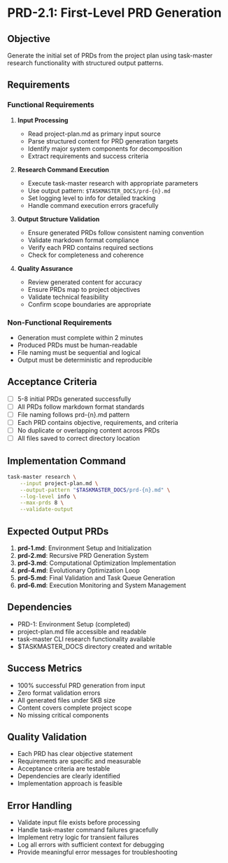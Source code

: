 # PRD-2.1: First-Level PRD Generation

## Objective
Generate the initial set of PRDs from the project plan using task-master research functionality with structured output patterns.

## Requirements

### Functional Requirements
1. **Input Processing**
   - Read project-plan.md as primary input source
   - Parse structured content for PRD generation targets
   - Identify major system components for decomposition
   - Extract requirements and success criteria

2. **Research Command Execution**
   - Execute task-master research with appropriate parameters
   - Use output pattern: `$TASKMASTER_DOCS/prd-{n}.md`
   - Set logging level to info for detailed tracking
   - Handle command execution errors gracefully

3. **Output Structure Validation**
   - Ensure generated PRDs follow consistent naming convention
   - Validate markdown format compliance
   - Verify each PRD contains required sections
   - Check for completeness and coherence

4. **Quality Assurance**
   - Review generated content for accuracy
   - Ensure PRDs map to project objectives
   - Validate technical feasibility
   - Confirm scope boundaries are appropriate

### Non-Functional Requirements
- Generation must complete within 2 minutes
- Produced PRDs must be human-readable
- File naming must be sequential and logical
- Output must be deterministic and reproducible

## Acceptance Criteria
- [ ] 5-8 initial PRDs generated successfully
- [ ] All PRDs follow markdown format standards
- [ ] File naming follows prd-{n}.md pattern
- [ ] Each PRD contains objective, requirements, and criteria
- [ ] No duplicate or overlapping content across PRDs
- [ ] All files saved to correct directory location

## Implementation Command
```bash
task-master research \
    --input project-plan.md \
    --output-pattern "$TASKMASTER_DOCS/prd-{n}.md" \
    --log-level info \
    --max-prds 8 \
    --validate-output
```

## Expected Output PRDs
1. **prd-1.md**: Environment Setup and Initialization
2. **prd-2.md**: Recursive PRD Generation System  
3. **prd-3.md**: Computational Optimization Implementation
4. **prd-4.md**: Evolutionary Optimization Loop
5. **prd-5.md**: Final Validation and Task Queue Generation
6. **prd-6.md**: Execution Monitoring and System Management

## Dependencies
- PRD-1: Environment Setup (completed)
- project-plan.md file accessible and readable
- task-master CLI research functionality available
- $TASKMASTER_DOCS directory created and writable

## Success Metrics
- 100% successful PRD generation from input
- Zero format validation errors
- All generated files under 5KB size
- Content covers complete project scope
- No missing critical components

## Quality Validation
- Each PRD has clear objective statement
- Requirements are specific and measurable
- Acceptance criteria are testable
- Dependencies are clearly identified
- Implementation approach is feasible

## Error Handling
- Validate input file exists before processing
- Handle task-master command failures gracefully
- Implement retry logic for transient failures
- Log all errors with sufficient context for debugging
- Provide meaningful error messages for troubleshooting